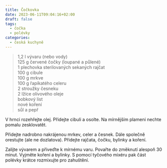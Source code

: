 ```yaml
---
title: Čočkovka
date: 2023-06-11T09:04:16+02:00
draft: false
tags:
  - čočka
  - polévky
categories:
  - česká kuchyně
---
```


> 1,2 l vývaru (nebo vody)  
> 125 g červené čočky (loupané a půlené)  
> 1 plechovka sterilovaných sekaných rajčat  
> 100 g cibule  
> 100 g mrkve  
> 100 g řapíkatého celeru  
> 2 stroužky česneku  
> 2 lžíce olivového oleje  
> bobkový list  
> nové koření  
> sůl a pepř  

V hrnci rozehřejte olej. Přidejte cibuli a osolte. Na mírnějším plameni nechte pomalu zesklovatět.

Přidejte nadrobno nakrájenou mrkev, celer a česnek. Dále společně orestujte (ale ne dozlatova). Přidejte rajčata, čočku, bylinky a koření.

Zalijte vývarem a přiveďte k mírnému varu. Povařte do změknutí alespoň 30 minut. Vyjměte koření a bylinky. S pomocí tyčového mixéru pak část polévky krátce rozmixujte pro zahuštění.
